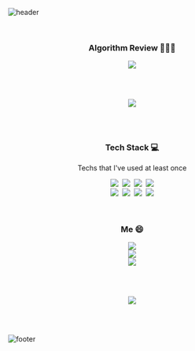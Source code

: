 ![header](https://capsule-render.vercel.app/api?type=waving&color=timeGradient&height=300&section=header&text=%20Hi&nbsp;there&nbsp;👋%20&fontSize=30&fontColor=ffffff&animation=twinkling)

<br>

<h3 align="center">Algorithm Review 👨🏻‍💻</h3>
<p align="center">
<a href="https://trite-chicory-6c6.notion.site/e6578ebf60ae4a8fa93cb19febbc788d"><img src="https://img.shields.io/badge/Notion-000000?style=flat-square&logo=Notion&logoColor=white"/></a>
</p>

<br><br>

<p align="center">
<img src="http://mazassumnida.wtf/api/v2/generate_badge?boj=jujeongho">
</p>
  
<br><br>

<h3 align="center">Tech Stack 💻</h3>
<p align="center">Techs that I've used at least once</p>

<p align="center">
<img src="https://img.shields.io/badge/C-A8B9CC?style=flat-square&logo=C&logoColor=white"/></a>&nbsp;&nbsp;<img src="https://img.shields.io/badge/Python-3766AB?style=flat-square&logo=Python&logoColor=white"/></a>&nbsp;&nbsp;<img src="https://img.shields.io/badge/Java-007396?style=flat-square&logo=Java&logoColor=white"/></a>&nbsp;&nbsp;<img src="https://img.shields.io/badge/C++-00599C?style=flat-square&logo=C%2B%2B&logoColor=white"/></a><br><img src="https://img.shields.io/badge/Django-092E20?style=flat-square&logo=Django&logoColor=white"/></a>&nbsp;&nbsp;<img src="https://img.shields.io/badge/AssemblyScript-007AAC?style=flat-square&logo=AssemblyScript&logoColor=white"/></a>&nbsp;&nbsp;<img src="https://img.shields.io/badge/HTML-E34F26?style=flat-square&logo=HTML5&logoColor=white"/></a>&nbsp;&nbsp;<img src="https://img.shields.io/badge/CSS-1572B6?style=flat-square&logo=CSS3&logoColor=white"/></a>
</p>

<br>

<h3 align="center">Me 😄</h3>

<p align="center">
<img src="https://img.shields.io/badge/Gmail_:_jujeongho@ajou.ac.kr-EA4335?style=flat-square&logo=Gmail&logoColor=white"/></a><br><img src="https://img.shields.io/badge/Naver_:_price__o@naver.com-03C75A?style=flat-square&logo=Naver&logoColor=white"/></a><br><img src="https://img.shields.io/badge/Instagram_:_joo__lnstagram-E4405F?style=flat-square&logo=Instagram&logoColor=white"/></a>
</p>

<br><br>

<p align="center">
<img src="https://github-readme-stats.vercel.app/api?username=jujeongho0&show_icons=true&theme=radical"
</p>

<br><br>

![footer](https://capsule-render.vercel.app/api?type=waving&color=timeGradient&section=footer)
